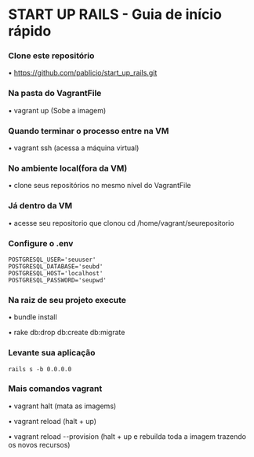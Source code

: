 
# START UP RAILS - Guia de início rápido

### Clone este repositório

• https://github.com/pablicio/start_up_rails.git

### Na pasta do VagrantFile

• vagrant up (Sobe a imagem)

### Quando terminar o processo entre na VM

• vagrant ssh (acessa a máquina virtual)

### No ambiente local(fora da VM)

• clone seus repositórios no mesmo nível do VagrantFile

### Já dentro da VM

• acesse seu repositorio que clonou cd /home/vagrant/seurepositorio

### Configure o .env

    POSTGRESQL_USER='seuuser'
    POSTGRESQL_DATABASE='seubd'
    POSTGRESQL_HOST='localhost'
    POSTGRESQL_PASSWORD='seupwd'

### Na raiz de seu projeto execute

• bundle install

• rake db:drop db:create db:migrate

### Levante sua aplicação

    rails s -b 0.0.0.0

### Mais comandos vagrant

• vagrant halt (mata as imagems)

• vagrant reload (halt + up)

• vagrant reload --provision (halt + up e rebuilda toda a imagem trazendo os novos recursos)

